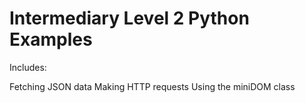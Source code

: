 # Intermediary Level 2 Python Examples

Includes:

Fetching JSON data
Making HTTP requests
Using the miniDOM class 